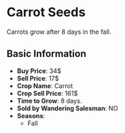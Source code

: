 # Carrot Seeds

Carrots grow after 8 days in the fall.

## Basic Information

- **Buy Price**: 34$
- **Sell Price**: 17$
- **Crop Name**: Carrot
- **Crop Sell Price**: 161$
- **Time to Grow**: 8 days.
- **Sold by Wandering Salesman**: NO
- **Seasons**:
  - Fall
